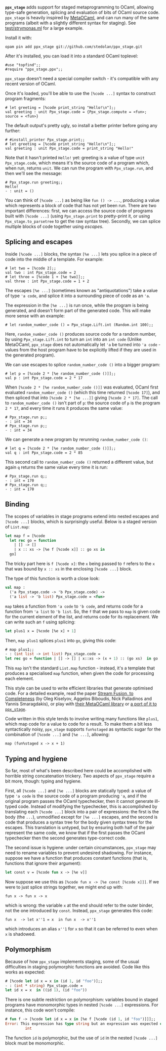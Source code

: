 **`ppx_stage`** adds support for staged metaprogramming to OCaml,
allowing type-safe generation, splicing and evaluation of bits of
OCaml source code. `ppx_stage` is heavily inspired by
[MetaOCaml](http://okmij.org/ftp/ML/MetaOCaml.html), and can run many
of the same programs (albeit with a slightly different syntax for
staging). See [test/strymonas.ml](test/strymonas.ml) for a large example.

Install it with:

    opam pin add ppx_stage git://github.com/stedolan/ppx_stage.git
    
After it's installed, you can load it into a standard OCaml toplevel:

    #use "topfind";;
    #require "ppx_stage.ppx";;

`ppx_stage` doesn't need a special compiler switch - it's compatible
with any recent version of OCaml.

Once it's loaded, you'll be able to use the `[%code ...]` syntax to
construct program fragments:

    # let greeting = [%code print_string "Hello!\n"];;
    val greeting : unit Ppx_stage.code = {Ppx_stage.compute = <fun>; source = <fun>}

The default output's pretty ugly, so install a better printer before
going any further:

    # #install_printer Ppx_stage.print;;
    # let greeting = [%code print_string "Hello!\n"];;
    val greeting : unit Ppx_stage.code = print_string "Hello!"

Note that it hasn't printed `Hello!` yet: greeting is a value of type
`unit Ppx_stage.code`, which means it's the source code of a program
which, when run, returns `unit`. We can run the program with
`Ppx_stage.run`, and then we'll see the message:

    # Ppx_stage.run greeting;;
    Hello!
    - : unit = ()

You can think of `[%code ...]` as being like `fun () -> ...`,
producing a value which represents a block of code that has not yet
been run. There are two important differences: first, we can access the
source code of programs built with `[%code ...]` (using `Ppx_stage.print`
to pretty-print it, or using `Ppx_stage.to_parsetree` to get the
raw syntax tree). Secondly, we can splice multiple blocks of code
together using *escapes*.


## Splicing and escapes

Inside `[%code ...]` blocks, the syntax `[%e ...]` lets you splice in
a piece of code into the middle of a template. For example:

    # let two = [%code 2];;
    val two : int Ppx_stage.code = 2
    # let three = [%code 1 + [%e two]];;
    val three : int Ppx_stage.code = 1 + 2

The escapes `[%e ...]` (sometimes known as "antiquotations") take a
value of type `'a code`, and splice it into a surrounding piece of
code as an `'a`.

The expression in the `[%e ...]` is run once, while the program is
being generated, and doesn't form part of the generated code. This
will make more sense with an example:

    # let random_number_code () = Ppx_stage.Lift.int (Random.int 100);;

Here, `random_number_code ()` produces source code for a random
number, by using `Ppx_stage.Lift.int` to turn an `int` into an `int
code` (Unlike MetaOCaml, `ppx_stage` does not automatically let `'a`
be turned into `'a code` - values from the host program have to be
explicitly lifted if they are used in the generated program).

We can use escapes to splice `random_number_code ()` into a bigger
program:

    # let p = [%code 2 * [%e random_number_code ()]];;
    val p : int Ppx_stage.code = 2 * 17

When `[%code 2 * [%e random_number_code ()]]` was evaluated, OCaml
first evaluated `random_number_code ()` (which this time returned
`[%code 17]`), and then spliced that into `[%code 2 * [%e ...]]`
giving `[%code 2 * 17]`. The call to `random_number_code ()` isn't
part of `p`: the source code of `p` is the program `2 * 17`, and every
time it runs it produces the same value:

    # Ppx_stage.run p;;
    - : int = 34
    # Ppx_stage.run p;;
    - : int = 34

We can generate a new program by rerunning `random_number_code ()`:

    # let q = [%code 2 * [%e random_number_code ()]];;
    val q : int Ppx_stage.code = 2 * 85

This second call to `random_number_code ()` returned a different
value, but again `q` returns the same value every time it is run:

    # Ppx_stage.run q;;
    - : int = 170
    # Ppx_stage.run q;;
    - : int = 170


## Binding

The scopes of variables in stage programs extend into nested escapes
and `[%code ...]` blocks, which is surprisingly useful. Below is a
staged version of `List.map`:

``` ocaml
let map f = [%code
  let rec go = function
    | [] -> []
    | x :: xs -> [%e f [%code x]] :: go xs in
  go]
```

The tricky part here is `f [%code x]`: the `x` being passed to `f`
refers to the `x` that was bound by `x :: xs` in the enclosing `[%code
...]` block.

The type of this function is worth a close look:

``` ocaml
val map :
  ('a Ppx_stage.code -> 'b Ppx_stage.code) ->
  ('a list -> 'b list) Ppx_stage.code = <fun>
```

`map` takes a function from `'a code` to `'b code`, and returns code
for a function from `'a list` to `'b list`. So, the `f` that we pass
to `map` is given code for the current element of the list, and
returns code for its replacement. We can write such an `f` using splicing:

``` ocaml
let plus1 x = [%code [%e x] + 1]
```

Then, `map plus1` splices `plus1` into `go`, giving this code:

``` ocaml
# map plus1;;
- : (int list -> int list) Ppx_stage.code =
let rec go = function | [] -> [] | x::xs -> (x + 1) :: (go xs)  in go
```

This `map` isn't the standard `List.map` function - instead, it's a
template that produces a specialised `map` function, when given the
code for processing each element.

This style can be used to write efficient libraries that generate
optimised code. For a detailed example, read the paper [Stream Fusion,
to Completeness](https://strymonas.github.io/) (by Oleg Kiselyov,
Aggelos Biboudis, Nick Palladinos and Yannis Smaragdakis), or play
with [their MetaOCaml
library](https://github.com/strymonas/staged-streams.ocaml) or [a port
of it to `ppx_stage`](test/strymonas.ml).

Code written in this style tends to involve writing many functions
like `plus1`, which map code for a value to code for a result. To make
them a bit less syntactically noisy, `ppx_stage` supports `fun%staged`
as syntactic sugar for the combination of `[%code ...]` and `[%e
...]`, allowing:

    map (fun%staged x -> x + 1)


## Typing and hygiene

So far, most of what's been described here could be accomplished with
horrible string concatenation trickery. Two aspects of `ppx_stage`
require a bit more, though: typing and hygiene.

First, all `[%code ...]` and `[%e ...]` blocks are statically typed: a
value of type `'a code` is the source code of a program producing
`'a`, and if the original program passes the OCaml typechecker, then
it cannot generate ill-typed code. Instead of modifying the
typechecker, this is accomplished by translating each `[%code ...]`
block into a pair of expressions: the first is the body (the `...`),
unmodified except for `[%e ...]` escapes, and the second is code that
produces a syntax tree for the body given syntax trees for the
escapes. This translation is untyped, but by ensuring both half of the
pair represent the same code, we know that if the first passes the
OCaml typechecker then the second generates type-correct code.

The second issue is hygiene: under certain circumstances, `ppx_stage`
may need to rename variables to prevent undesired shadowing. For
instance, suppose we have a function that produces constant functions
(that is, functions that ignore their argument):

``` ocaml
let const v = [%code fun x -> [%e v]]
```

Now suppose we use this as `[%code fun x -> [%e const [%code x]]]`. If
we were to just splice strings together, we might end up with:

    fun x -> fun x -> x

which is wrong: the variable `x` at the end should refer to the outer
binder, not the one introduced by `const`. Instead, `ppx_stage`
generates this code:

    fun x  -> let x''1 = x  in fun x  -> x''1

which introduces an alias `x''1` for `x` so that it can be referred to
even when `x` is shadowed.

## Polymorphism

Because of how `ppx_stage` implements staging, some of the usual
difficulties in staging polymorphic functions are avoided. Code like
this works as expected:

``` ocaml
# [%code let id x = x in (id 1, id "foo")];;
- : (int * string) Ppx_stage.code =
let id x = x  in ((id 1), (id "foo"))
```

There is one subtle restriction on polymorphism: variables bound in
staged programs have monomorphic types in nested `[%code ...]`
expressions. For instance, this code won't compile:

``` ocaml
# fun f -> [%code let id x = x in [%e f [%code (id 1, id "foo")]]];;
Error: This expression has type string but an expression was expected of type
         int
```

The function `id` is polymorphic, but the use of `id` in the nested
`[%code ...]` block must be monomorphic.
